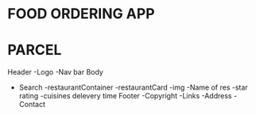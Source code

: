 # FOOD ORDERING APP

# PARCEL

Header
  -Logo
  -Nav bar
Body
   - Search
   -restaurantContainer
   -restaurantCard
        -img
        -Name of res
        -star rating
        -cuisines
        delevery time
Footer
    -Copyright
    -Links
    -Address
    -Contact  